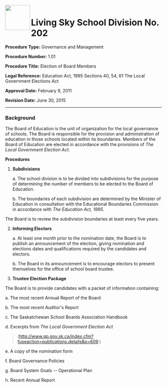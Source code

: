 <img src="https://livingskyschooldivision.github.io/AdminProceduresPublic/LivingSkySDlogo.svg" width=80 align=left> 

# Living Sky School Division No. 202



**Procedure Type:**   		Governance and Management

**Procedure Number:**		1.01
	
**Procedure Title:**  	    Election of Board Members
 	
**Legal Reference:**	   Education Act, 1995 Sections 40, 54, 61
	                       The Local Government Elections Act

**Approval Date:**	       February 9, 2011

**Revision Date:**	       June 30, 2015

-----

### Background

The Board of Education is the unit of organization for the local
governance of schools. The Board is responsible for the provision and
administration of education in those schools located within its
boundaries. Members of the Board of Education are elected in accordance
with the provisions of *The Local Government Election Act.*

**Procedures**

1.  **Subdivisions**

    a.  The school division is to be divided into subdivisions for the
        purpose of determining the number of members to be elected to
        the Board of Education.

    b.  The boundaries of each subdivision are determined by the
        Minister of Education in consultation with the Educational
        Boundaries Commission in accordance with *The Education Act,
        1995*.

The Board is to review the subdivision boundaries at least every five years.

2.  **Informing Electors**

    a.  At least one month prior to the nomination date, the Board is to
        publish an announcement of the election, giving nomination and
        elections dates and qualifications required by the candidates
        and electors.

    b.  The Board in its announcement is to encourage electors to
        present themselves for the office of school board trustee.

3.  **Trustee Election Package**

The Board is to provide candidates with a packet of information containing:

a.  The most recent Annual Report of the Board

b.  The most recent Auditor's Report

c.  The Saskatchewan School Boards Association Handbook

d.  Excerpts from *The Local Government Election Act*

> (<http://www.qp.gov.sk.ca/index.cfm?fuseaction=publications.details&p=609>.)

e.  A copy of the nomination form

f.  Board Governance Policies

g.  Board System Goals -- Operational Plan

h.  Recent Annual Report
